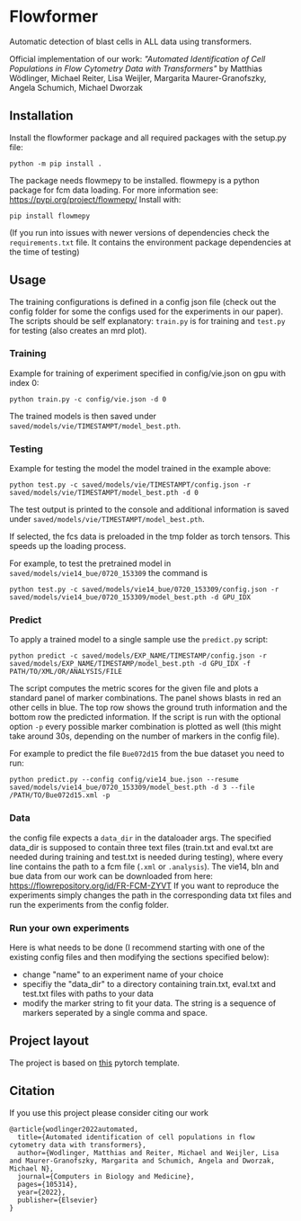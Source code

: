 # Flowformer

Automatic detection of blast cells in ALL data using transformers. 

Official implementation of our work: *"Automated Identification of Cell Populations in Flow Cytometry Data with Transformers"*
by Matthias Wödlinger, Michael Reiter, Lisa Weijler, Margarita Maurer-Granofszky, Angela Schumich, Michael Dworzak

## Installation

Install the flowformer package and all required packages with the setup.py file:
```
python -m pip install .
```

The package needs flowmepy to be installed. flowmepy is a python package for fcm data loading. For more information see: https://pypi.org/project/flowmepy/
Install with:
```
pip install flowmepy
```

(If you run into issues with newer versions of dependencies check the `requirements.txt` file. It contains the environment package dependencies at the time of testing)

## Usage

The training configurations is defined in a config json file (check out the config folder for some the configs used for the experiments in our paper).
The scripts should be self explanatory: `train.py` is for training and `test.py` for testing (also creates an mrd plot).

### Training
Example for training of experiment specified in config/vie.json on gpu with index 0:
```
python train.py -c config/vie.json -d 0
```
The trained models is then saved under `saved/models/vie/TIMESTAMPT/model_best.pth`.

### Testing
Example for testing the model the model trained in the example above:
```
python test.py -c saved/models/vie/TIMESTAMPT/config.json -r saved/models/vie/TIMESTAMPT/model_best.pth -d 0
```
The test output is printed to the console and additional information is saved under `saved/models/vie/TIMESTAMPT/model_best.pth`.

If selected, the fcs data is preloaded in the tmp folder as torch tensors. This speeds up the loading process.

For example, to test the pretrained model in `saved/models/vie14_bue/0720_153309` the command is 
```
python test.py -c saved/models/vie14_bue/0720_153309/config.json -r saved/models/vie14_bue/0720_153309/model_best.pth -d GPU_IDX
```

### Predict
To apply a trained model to a single sample use the `predict.py` script:
```
python predict -c saved/models/EXP_NAME/TIMESTAMP/config.json -r saved/models/EXP_NAME/TIMESTAMP/model_best.pth -d GPU_IDX -f PATH/TO/XML/OR/ANALYSIS/FILE
```

The script computes the metric scores for the given file and plots a standard panel of marker combinations. The panel shows blasts in red an other cells in blue. The top row shows the ground truth information and the bottom row the predicted information. If the script is run with the optional option `-p` every possible marker combination is plotted as well (this might take around 30s, depending on the number of markers in the config file).

For example to predict the file `Bue072d15` from the bue dataset you need to run:
```
python predict.py --config config/vie14_bue.json --resume saved/models/vie14_bue/0720_153309/model_best.pth -d 3 --file /PATH/TO/Bue072d15.xml -p
```

### Data
the config file expects a `data_dir` in the dataloader args. The specified data_dir is supposed to contain three text files (train.txt and eval.txt are needed during training and test.txt is needed during testing), where every line contains the path to a fcm file (`.xml` or `.analysis`). The vie14, bln and bue data from our work can be downloaded from here: https://flowrepository.org/id/FR-FCM-ZYVT
If you want to reproduce the experiments simply changes the path in the corresponding data txt files and run the experiments from the config folder.

### Run your own experiments
Here is what needs to be done (I recommend starting with one of the existing config files and then modifying the sections specified below):
- change "name" to an experiment name of your choice
- specifiy the "data_dir" to a directory containing train.txt, eval.txt and test.txt files with paths to your data
- modify the marker string to fit your data. The string is a sequence of markers seperated by a single comma and space.

## Project layout

The project is based on [this](https://github.com/victoresque/pytorch-template) pytorch template.

## Citation

If you use this project please consider citing our work

```
@article{wodlinger2022automated,
  title={Automated identification of cell populations in flow cytometry data with transformers},
  author={Wodlinger, Matthias and Reiter, Michael and Weijler, Lisa and Maurer-Granofszky, Margarita and Schumich, Angela and Dworzak, Michael N},
  journal={Computers in Biology and Medicine},
  pages={105314},
  year={2022},
  publisher={Elsevier}
}
```
